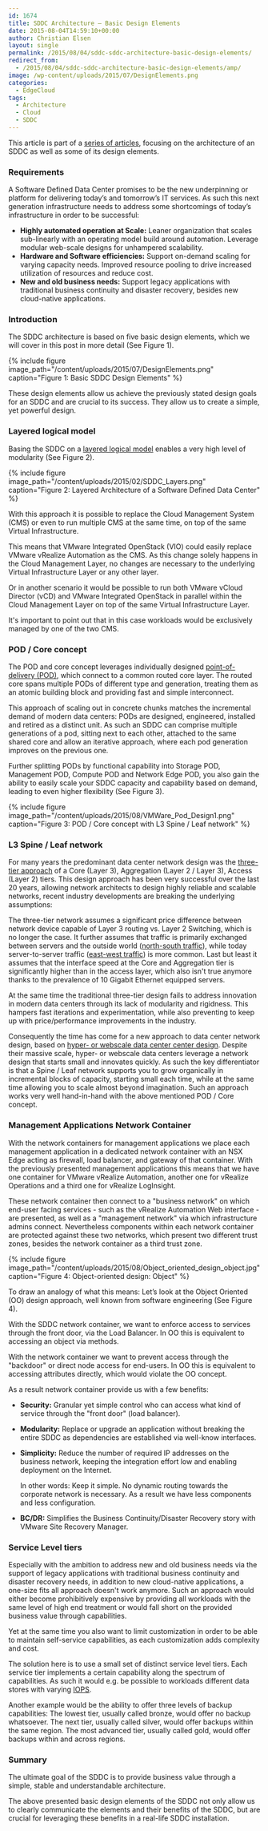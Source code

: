 ```yaml
---
id: 1674
title: SDDC Architecture – Basic Design Elements
date: 2015-08-04T14:59:10+00:00
author: Christian Elsen
layout: single
permalink: /2015/08/04/sddc-sddc-architecture-basic-design-elements/
redirect_from:
  - /2015/08/04/sddc-sddc-architecture-basic-design-elements/amp/
image: /wp-content/uploads/2015/07/DesignElements.png
categories:
  - EdgeCloud
tags:
  - Architecture
  - Cloud
  - SDDC
---
```

This article is part of a [series of articles](/2015/02/20/sddc-architecture-introduction/), focusing on the architecture of an SDDC as well as some of its design elements.

### Requirements

A Software Defined Data Center promises to be the new underpinning or platform for delivering today’s and tomorrow’s IT services. As such this next generation infrastructure needs to address some shortcomings of today’s infrastructure in order to be successful:

  * **Highly automated operation at Scale:** Leaner organization that scales sub-linearly with an operating model build around automation. Leverage modular web-scale designs for unhampered scalability.
  * **Hardware and Software efficiencies:** Support on-demand scaling for varying capacity needs. Improved resource pooling to drive increased utilization of resources and reduce cost.
  * **New and old business needs:** Support legacy applications with traditional business continuity and disaster recovery, besides new cloud-native applications.

### Introduction

The SDDC architecture is based on five basic design elements, which we will cover in this post in more detail (See Figure 1).

{% include figure image_path="/content/uploads/2015/07/DesignElements.png" caption="Figure 1: Basic SDDC Design Elements" %}

These design elements allow us achieve the previously stated design goals for an SDDC and are crucial to its success. They allow us to create a simple, yet powerful design.

### Layered logical model

Basing the SDDC on a [layered logical model](/2015/02/20/sddc-architecture-introduction/) enables a very high level of modularity (See Figure 2).

{% include figure image_path="/content/uploads/2015/02/SDDC_Layers.png" caption="Figure 2: Layered Architecture of a Software Defined Data Center" %}

With this approach it is possible to replace the Cloud Management System (CMS) or even to run multiple CMS at the same time, on top of the same Virtual Infrastructure.

This means that VMware Integrated OpenStack (VIO) could easily replace VMware vRealize Automation as the CMS. As this change solely happens in the Cloud Management Layer, no changes are necessary to the underlying Virtual Infrastructure Layer or any other layer.

Or in another scenario it would be possible to run both VMware vCloud Director (vCD) and VMware Integrated OpenStack in parallel within the Cloud Management Layer on top of the same Virtual Infrastructure Layer.

It's important to point out that in this case workloads would be exclusively managed by one of the two CMS.

### POD / Core concept

The POD and core concept leverages individually designed [point-of-delivery (POD)](https://en.wikipedia.org/wiki/Point_of_delivery_(networking)), which connect to a common routed core layer. The routed core spans multiple PODs of different type and generation, treating them as an atomic building block and providing fast and simple interconnect.

This approach of scaling out in concrete chunks matches the incremental demand of modern data centers: PODs are designed, engineered, installed and retired as a distinct unit. As such an SDDC can comprise multiple generations of a pod, sitting next to each other, attached to the same shared core and allow an iterative approach, where each pod generation improves on the previous one.

Further splitting PODs by functional capability into Storage POD, Management POD, Compute POD and Network Edge POD, you also gain the ability to easily scale your SDDC capacity and capability based on demand, leading to even higher flexibility (See Figure 3).

{% include figure image_path="/content/uploads/2015/08/VMWare_Pod_Design1.png" caption="Figure 3: POD / Core concept with L3 Spine / Leaf network" %}

### L3 Spine / Leaf network

For many years the predominant data center network design was the [three-tier approach](http://www.cisco.com/c/en/us/td/docs/solutions/Enterprise/Data_Center/DC_Infra2_5/DCInfra_2.html) of a Core (Layer 3), Aggregation (Layer 2 / Layer 3), Access (Layer 2) tiers. This design approach has been very successful over the last 20 years, allowing network architects to design highly reliable and scalable networks, recent industry developments are breaking the underlying assumptions:

The three-tier network assumes a significant price difference between network device capable of Layer 3 routing vs. Layer 2 Switching, which is no longer the case. It further assumes that traffic is primarily exchanged between servers and the outside world ([north-south traffic](http://blogs.cisco.com/security/trends-in-data-center-security-part-1-traffic-trends)), while today server-to-server traffic ([east-west traffic](http://blogs.cisco.com/security/trends-in-data-center-security-part-1-traffic-trends)) is more common. Last but least it assumes that the interface speed at the Core and Aggregation tier is significantly higher than in the access layer, which also isn't true anymore thanks to the prevalence of 10 Gigabit Ethernet equipped servers.

At the same time the traditional three-tier design fails to address innovation in modern data centers through its lack of modularity and rigidness. This hampers fast iterations and experimentation, while also preventing to keep up with price/performance improvements in the industry.

Consequently the time has come for a new approach to data center network design, based on [hyper- or webscale data center center design](https://code.facebook.com/posts/360346274145943/introducing-data-center-fabric-the-next-generation-facebook-data-center-network/). Despite their massive scale, hyper- or webscale data centers leverage a network design that starts small and innovates quickly. As such the key differentiator is that a Spine / Leaf network supports you to grow organically in incremental blocks of capacity, starting small each time, while at the same time allowing you to scale almost beyond imagination. Such an approach works very well hand-in-hand with the above mentioned POD / Core concept.

### Management Applications Network Container

With the network containers for management applications we place each management application in a dedicated network container with an NSX Edge acting as firewall, load balancer, and gateway of that container. With the previously presented management applications this means that we have one container for VMware vRealize Automation, another one for vRealize Operations and a third one for vRealize LogInsight.

These network container then connect to a "business network" on which end-user facing services - such as the vRealize Automation Web interface - are presented, as well as a "management network" via which infrastructure admins connect. Nevertheless components within each network container are protected against these two networks, which present two different trust zones, besides the network container as a third trust zone.

{% include figure image_path="/content/uploads/2015/08/Object_oriented_design_object.jpg" caption="Figure 4: Object-oriented design: Object" %}

To draw an analogy of what this means: Let’s look at the Object Oriented (OO) design approach, well known from software engineering (See Figure 4).

With the SDDC network container, we want to enforce access to services through the front door, via the Load Balancer. In OO this is equivalent to accessing an object via methods.

With the network container we want to prevent access through the "backdoor" or direct node access for end-users. In OO this is equivalent to accessing attributes directly, which would violate the OO concept.

As a result network container provide us with a few benefits:

  * **Security:** Granular yet simple control who can access what kind of service through the "front door" (load balancer).
  * **Modularity:** Replace or upgrade an application without breaking the entire SDDC as dependencies are established via well-know interfaces.
  * **Simplicity:** Reduce the number of required IP addresses on the business network, keeping the integration effort low and enabling deployment on the Internet.

    In other words: Keep it simple. No dynamic routing towards the corporate network is necessary. As a result we have less components and less configuration.
  * **BC/DR:** Simplifies the Business Continuity/Disaster Recovery story with VMware Site Recovery Manager.

### Service Level tiers

Especially with the ambition to address new and old business needs via the support of legacy applications with traditional business continuity and disaster recovery needs, in addition to new cloud-native applications, a one-size fits all approach doesn't work anymore. Such an approach would either become prohibitively expensive by providing all workloads with the same level of high end treatment or would fall short on the provided business value through capabilities.

Yet at the same time you also want to limit customization in order to be able to maintain self-service capabilities, as each customization adds complexity and cost.

The solution here is to use a small set of distinct service level tiers. Each service tier implements a certain capability along the spectrum of capabilities. As such it would e.g. be possible to workloads different data stores with varying [IOPS](https://en.wikipedia.org/wiki/IOPS).

Another example would be the ability to offer three levels of backup capabilities: The lowest tier, usually called bronze, would offer no backup whatsoever. The next tier, usually called silver, would offer backups within the same region. The most advanced tier, usually called gold, would offer backups within and across regions.

### Summary

The ultimate goal of the SDDC is to provide business value through a simple, stable and understandable architecture.

The above presented basic design elements of the SDDC not only allow us to clearly communicate the elements and their benefits of the SDDC, but are crucial for leveraging these benefits in a real-life SDDC installation.
